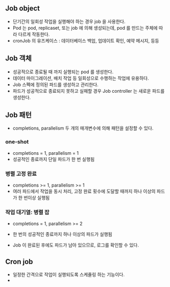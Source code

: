 ## Job object
- 단기간의 일회성 작업을 실행해야 하는 경우 job 을 사용한다.
- Pod 는 pod, replicaset, 또는 job 에 의해 생성되는데, pod 를 만드는 주체에 따라 다르게 작동한다.
- cronJob 의 유즈케이스 : 데이터베이스 백업, 업데이트 확인, 예약 메시지, 등등
  
## Job 객체
- 성공적으로 종료될 때 까지 실행되는 pod 를 생성한다.
- 데이터 마이그레이션, 배치 작업 등 일회성으로 수행하는 작업에 유용하다.
- Job 스펙에 정의된 파드를 생성하고 관리한다.
- 파드가 성공적으로 종료되지 못하고 실패할 경우 Job controller 는 새로운 파드를 생성한다.

## Job 패턴
- completions, parallelism 두 개의 매개변수에 의해 패턴을 설정할 수 있다.

### one-shot
- completions = 1, parallelism = 1
- 성공적인 종료까지 단일 파드가 한 번 실행됨

### 병렬 고정 완료
- completions >= 1, parallelism >= 1
- 여러 파드에서 작업을 동시 처리, 고정 완료 횟수에 도달할 때까지 하나 이상의 파드가 한 번이상 실행됨

### 작업 대기열: 병렬 잡
- completions = 1, parallelism >= 2
- 한 번의 성공적인 종료까지 하나 이상의 파드가 실행됨

- Job 이 완료된 후에도 파드가 남아 있으므로, 로그를 확인할 수 있다.

## Cron job
- 일정한 간격으로 작업이 실행되도록 스케쥴링 하는 기능이다.
- 

